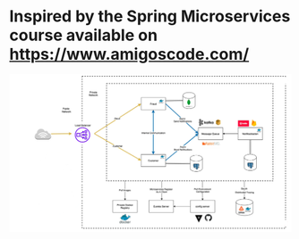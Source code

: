 # Inspired by the Spring Microservices course available on https://www.amigoscode.com/

![Alt text](images/architecture.png)
